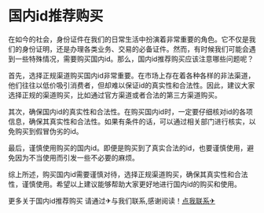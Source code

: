 # 国内id推荐购买

在如今的社会，身份证件在我们的日常生活中扮演着非常重要的角色。它不仅是我们的身份证明，还是办理各类业务、交易的必备证件。然而，有时候我们可能会遇到一些特殊情况，需要购买国内id。那么，国内id推荐购买应该注意哪些问题呢？

首先，选择正规渠道购买国内id非常重要。在市场上存在着各种各样的非法渠道，他们往往以低价吸引消费者，但却难以保证id的真实性和合法性。因此，建议大家选择正规的渠道购买，比如通过官方渠道或者合法的第三方渠道购买。

其次，确保国内id的真实性和合法性。在购买国内id时，一定要仔细核对id的各项信息，确保其真实性和合法性。如果有条件的话，可以通过相关部门进行核实，以免购买到假冒伪劣的id。

最后，谨慎使用购买的国内id。即便是购买到了真实合法的id，也要谨慎使用，避免因为不当使用而引发一些不必要的麻烦。

综上所述，购买国内id需要谨慎对待，选择正规渠道购买，确保其真实性和合法性，谨慎使用。希望以上建议能够帮助大家更好地进行国内id的购买和使用。

更多关于国内id推荐购买 请通过✈与我们联系,感谢阅读！[点我联系✈](https://ai.G208.com)